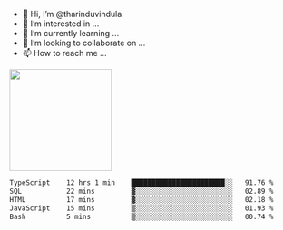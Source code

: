 - 👋 Hi, I’m @tharinduvindula
- 👀 I’m interested in ...
- 🌱 I’m currently learning ...
- 💞️ I’m looking to collaborate on ...
- 📫 How to reach me ...

<!---
tharinduvindula/tharinduvindula is a ✨ special ✨ repository because its `README.md` (this file) appears on your GitHub profile.
You can click the Preview link to take a look at your changes.
--->

<img height="180em" src="https://github-readme-stats.vercel.app/api?username=tharinduvindula&show_icons=true&hide_border=false&&count_private=true&include_all_commits=true" />


<!--START_SECTION:waka-->

```txt
TypeScript    12 hrs 1 min    ███████████████████████░░   91.76 %
SQL           22 mins         ▓░░░░░░░░░░░░░░░░░░░░░░░░   02.89 %
HTML          17 mins         ▓░░░░░░░░░░░░░░░░░░░░░░░░   02.18 %
JavaScript    15 mins         ▒░░░░░░░░░░░░░░░░░░░░░░░░   01.93 %
Bash          5 mins          ▒░░░░░░░░░░░░░░░░░░░░░░░░   00.74 %
```

<!--END_SECTION:waka-->
